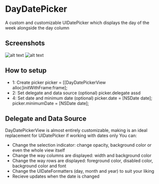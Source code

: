 # DayDatePicker
A custom and customizable UIDatePicker which displays the day of the week alongside the day column

Screenshots
--------------
![alt text](https://github.com//hughbe/Day-Date-Picker/blob/master/Screenshot1.png "Screenshot 1")
![alt text](https://github.com//hughbe/Day-Date-Picker/blob/master/Screenshot2.png "Screenshot 2")

How to setup
--------------
- 1: Create picker
    picker = [[DayDatePickerView alloc]initWithFrame:frame];
- 2: Set delegate and data source (optional)
    picker.delegate assd
- 4: Set date and minimum date (optional)
    picker.date = [NSDate date];
    picker.minimumDate = [NSDate date];

Delegate and Data Source
--------------
DayDatePickerView is almost entirely customizable, making is an ideal replacement for UIDatePicker if working with dates only
You can:

- Change the selection indicator: change opacity, background color or even the whole view itself
- Change the way columns are displayed: width and background color
- Change the way rows are displayed: foreground color, disabled color, background color and font
- Change the UIDateFormatters (day, month and year) to suit your liking
- Recieve updates when the date is changed
